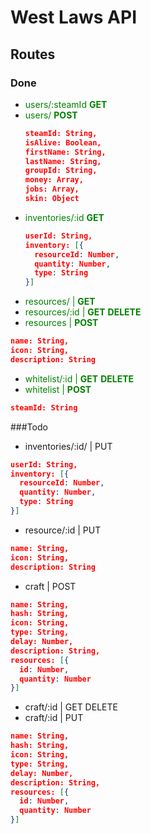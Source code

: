 # West Laws API
## Routes

### Done
- <span style="color:green">users/:steamId **GET**</span>
- <span style="color:green">users/ **POST**</span>
  ```json
  steamId: String,
  isAlive: Boolean,
  firstName: String,
  lastName: String,
  groupId: String,
  money: Array,
  jobs: Array,
  skin: Object
  ```
- <span style="color:green">inventories/:id **GET**</span>
  ```json
  userId: String,
  inventory: [{
    resourceId: Number,
    quantity: Number,
    type: String
  }]
  ```
 - <span style="color:green">resources/ | **GET**</span>
 - <span style="color:green">resources/:id | **GET** **DELETE**</span>
 - <span style="color:green">resources | **POST**</span>
  ```json
  name: String,
  icon: String,
  description: String
  ```

 - <span style="color:green">whitelist/:id | **GET** **DELETE**</span>
 - <span style="color:green">whitelist | **POST**</span>
  ```json
  steamId: String
  ```
###Todo
 - inventories/:id/ | PUT
  ```json
  userId: String,
  inventory: [{
    resourceId: Number,
    quantity: Number,
    type: String
  }]
  ```
 - resource/:id | PUT
  ```json
  name: String,
  icon: String,
  description: String
  ```
 - craft | POST
  ```json
  name: String,
  hash: String,
  icon: String,
  type: String,
  delay: Number,
  description: String,
  resources: [{
    id: Number,
    quantity: Number
  }]
  ```
  - craft/:id | GET DELETE
  - craft/:id | PUT
  ```json
  name: String,
  hash: String,
  icon: String,
  type: String,
  delay: Number,
  description: String,
  resources: [{
    id: Number,
    quantity: Number
  }]
  ```
